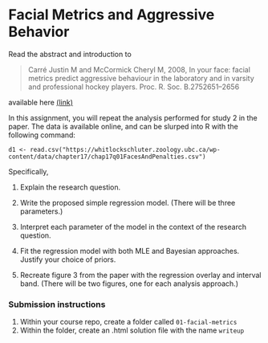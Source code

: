 # Facial Metrics and Aggressive Behavior

Read the abstract and introduction to

>Carré Justin M and McCormick Cheryl M, 2008, In your face: facial metrics predict aggressive behaviour in the laboratory and in varsity and professional hockey players. Proc. R. Soc. B.2752651–2656

available here [(link)](https://royalsocietypublishing.org/doi/full/10.1098/rspb.2008.0873)

In this assignment, you will repeat the analysis performed for study 2 in the paper.  The data is available online, and can be slurped into R with the following command:

```
d1 <- read.csv("https://whitlockschluter.zoology.ubc.ca/wp-content/data/chapter17/chap17q01FacesAndPenalties.csv")
```

Specifically,

1. Explain the research question.

1. Write the proposed simple regression model.  (There will be three parameters.)

1. Interpret each parameter of the model in the context of the research question.

1. Fit the regression model with both MLE and Bayesian approaches.  Justify your choice of priors.

1. Recreate figure 3 from the paper with the regression overlay and interval band.  (There will be two figures, one for each analysis approach.)

### Submission instructions

1.  Within your course repo, create a folder called `01-facial-metrics`
1.  Within the folder, create an .html solution file with the name
    `writeup`
